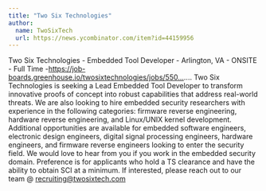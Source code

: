 ```yaml
---
title: "Two Six Technologies"
author:
  name: TwoSixTech
  url: https://news.ycombinator.com/item?id=44159956
---
```


<JobNavigation />

Two Six Technologies - Embedded Tool Developer - Arlington, VA - ONSITE - Full Time -<a href="https:&#x2F;&#x2F;job-boards.greenhouse.io&#x2F;twosixtechnologies&#x2F;jobs&#x2F;5504240004" rel="nofollow">https:&#x2F;&#x2F;job-boards.greenhouse.io&#x2F;twosixtechnologies&#x2F;jobs&#x2F;550...</a>.... Two Six Technologies is seeking a Lead Embedded Tool Developer to transform innovative proofs of concept into robust capabilities that address real-world threats. We are also looking to hire embedded security researchers with experience in the following categories: firmware reverse engineering, hardware reverse engineering, and Linux&#x2F;UNIX kernel development. Additional opportunities are available for embedded software engineers, electronic design engineers, digital signal processing engineers, hardware engineers, and firmware reverse engineers looking to enter the security field. We would love to hear from you if you work in the embedded security domain. Preference is for applicants who hold a TS clearance and have the ability to obtain SCI at a minimum. If interested, please reach out to our team @ recruiting@twosixtech.com
<JobApplication />
